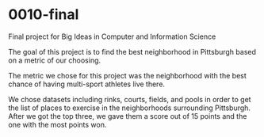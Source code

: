 # 0010-final
Final project for Big Ideas in Computer and Information Science

The goal of this project is to find the best neighborhood in Pittsburgh based on a metric of our choosing. 

The metric we chose for this project was the neighborhood with the best chance of having multi-sport athletes live there.

We chose datasets including rinks, courts, fields, and pools in order to get the list of places to exercise in the neighborhoods surrounding Pittsburgh. After we got the top three, we gave them a score out of 15 points and the one with the most points won.